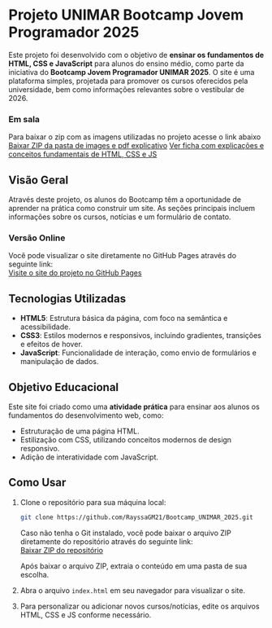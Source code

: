 # Projeto UNIMAR Bootcamp Jovem Programador 2025

Este projeto foi desenvolvido com o objetivo de **ensinar os fundamentos de HTML, CSS e JavaScript** para alunos do ensino médio, como parte da iniciativa do **Bootcamp Jovem Programador UNIMAR 2025**. O site é uma plataforma simples, projetada para promover os cursos oferecidos pela universidade, bem como informações relevantes sobre o vestibular de 2026.

### Em sala
Para baixar o zip com as imagens utilizadas no projeto acesse o link abaixo
[Baixar ZIP da pasta de images e pdf explicativo](https://github.com/RayssaGM21/download_images_bootcamp_2025/archive/refs/heads/main.zip)
[Ver ficha com explicações e conceitos fundamentais de HTML, CSS e JS](https://github.com/RayssaGM21/download_images_bootcamp_2025/blob/main/Conceitos%20Fundamentais%20html_css_js.pdf)

## Visão Geral

Através deste projeto, os alunos do Bootcamp têm a oportunidade de aprender na prática como construir um site. As seções principais incluem informações sobre os cursos, notícias e um formulário de contato.

### Versão Online

Você pode visualizar o site diretamente no GitHub Pages através do seguinte link:  
[Visite o site do projeto no GitHub Pages](https://rayssagm21.github.io/Bootcamp_UNIMAR_2025/)

## Tecnologias Utilizadas

- **HTML5**: Estrutura básica da página, com foco na semântica e acessibilidade.
- **CSS3**: Estilos modernos e responsivos, incluindo gradientes, transições e efeitos de hover.
- **JavaScript**: Funcionalidade de interação, como envio de formulários e manipulação de dados.

## Objetivo Educacional

Este site foi criado como uma **atividade prática** para ensinar aos alunos os fundamentos do desenvolvimento web, como:
- Estruturação de uma página HTML.
- Estilização com CSS, utilizando conceitos modernos de design responsivo.
- Adição de interatividade com JavaScript.

## Como Usar

1. Clone o repositório para sua máquina local:
    ```bash
    git clone https://github.com/RayssaGM21/Bootcamp_UNIMAR_2025.git
    ```
   Caso não tenha o Git instalado, você pode baixar o arquivo ZIP diretamente do repositório através do seguinte link:  
    [Baixar ZIP do repositório](https://github.com/RayssaGM21/Bootcamp_UNIMAR_2025/archive/refs/heads/main.zip)

    Após baixar o arquivo ZIP, extraia o conteúdo em uma pasta de sua escolha.


2. Abra o arquivo `index.html` em seu navegador para visualizar o site.

3. Para personalizar ou adicionar novos cursos/notícias, edite os arquivos HTML, CSS e JS conforme necessário.
